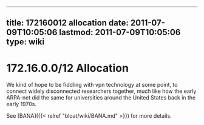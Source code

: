 
---
title: 172160012 allocation
date: 2011-07-09T10:05:06
lastmod: 2011-07-09T10:05:06
type: wiki
---
172.16.0.0/12 Allocation
========================

We kind of hope to be fiddling with vpn technology at some point, to
connect widely disconnected researchers together, much like how the
early ARPA-net did the same for universities around the United States
back in the early 1970s.

See [BANA]({{< relref "bloat/wiki/BANA.md" >}}) for more details.
